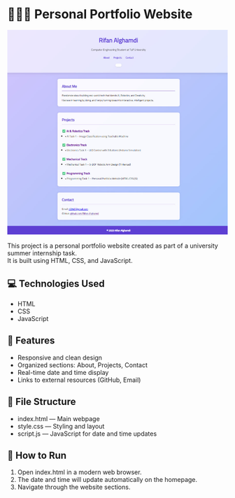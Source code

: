 # 👩🏻‍💻 Personal Portfolio Website
![preview](Programming-Task1-screenshot.jpg)

This project is a personal portfolio website created as part of a university summer internship task.  
It is built using HTML, CSS, and JavaScript.

## 💻 Technologies Used  
- HTML  
- CSS  
- JavaScript

## 🚀 Features  
- Responsive and clean design  
- Organized sections: About, Projects, Contact  
- Real-time date and time display  
- Links to external resources (GitHub, Email)

## 📁 File Structure  
- index.html — Main webpage  
- style.css — Styling and layout  
- script.js — JavaScript for date and time updates

## 📌 How to Run  
1. Open index.html in a modern web browser.  
2. The date and time will update automatically on the homepage.  
3. Navigate through the website sections.
